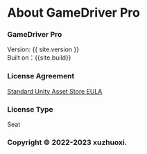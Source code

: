 # About GameDriver Pro

###  GameDriver Pro
Version: {{ site.version }}  
Built on：{{site.build}}  

### License Agreement
[Standard Unity Asset Store EULA](https://unity.com/legal/as-terms)  

### License Type
Seat  

### Copyright © 2022-2023 xuzhuoxi.
